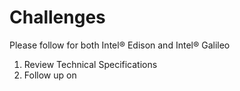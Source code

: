 Challenges
==

Please follow for both Intel® Edison and Intel® Galileo

1. Review Technical Specifications
2. Follow up on 